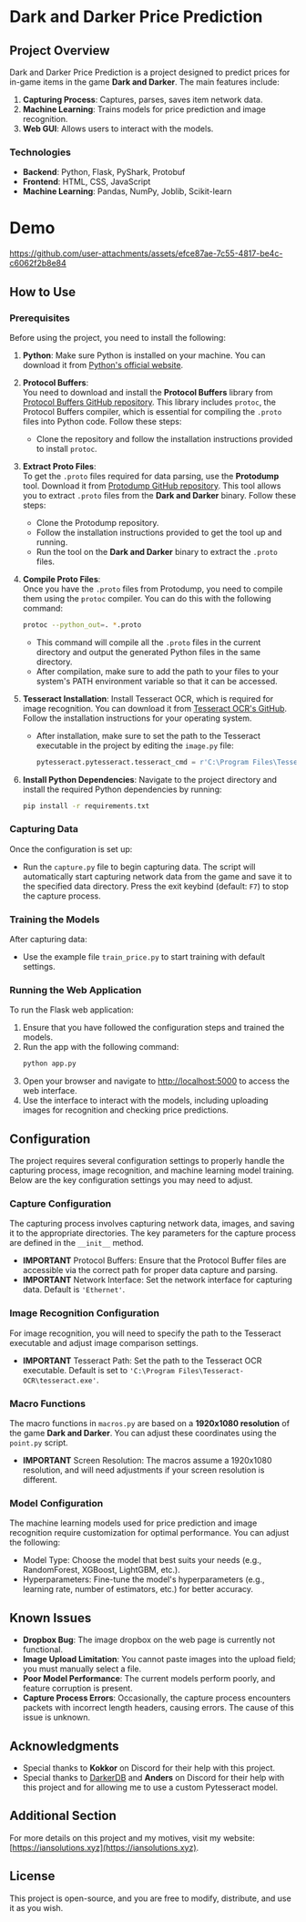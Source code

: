 # Dark and Darker Price Prediction

## Project Overview
Dark and Darker Price Prediction is a project designed to predict prices for in-game items in the game **Dark and Darker**. The main features include:
1. **Capturing Process**: Captures, parses, saves item network data.
2. **Machine Learning**: Trains models for price prediction and image recognition.
3. **Web GUI**: Allows users to interact with the models.

### Technologies
- **Backend**: Python, Flask, PyShark, Protobuf
- **Frontend**: HTML, CSS, JavaScript
- **Machine Learning**: Pandas, NumPy, Joblib, Scikit-learn

# Demo
https://github.com/user-attachments/assets/efce87ae-7c55-4817-be4c-c6062f2b8e84

## How to Use

### Prerequisites
Before using the project, you need to install the following:

1. **Python**: Make sure Python is installed on your machine. You can download it from [Python's official website](https://www.python.org/downloads/).

2. **Protocol Buffers**:  
   You need to download and install the **Protocol Buffers** library from [Protocol Buffers GitHub repository](https://github.com/protocolbuffers/protobuf). This library includes `protoc`, the Protocol Buffers compiler, which is essential for compiling the `.proto` files into Python code. Follow these steps:
   - Clone the repository and follow the installation instructions provided to install `protoc`.
   
3. **Extract Proto Files**:  
   To get the `.proto` files required for data parsing, use the **Protodump** tool. Download it from [Protodump GitHub repository](https://github.com/arkadiyt/protodump). This tool allows you to extract `.proto` files from the **Dark and Darker** binary. Follow these steps:
   - Clone the Protodump repository.
   - Follow the installation instructions provided to get the tool up and running.
   - Run the tool on the **Dark and Darker** binary to extract the `.proto` files.

4. **Compile Proto Files**:  
   Once you have the `.proto` files from Protodump, you need to compile them using the `protoc` compiler. You can do this with the following command:
   ```bash
   protoc --python_out=. *.proto
   ```
   - This command will compile all the `.proto` files in the current directory and output the generated Python files in the same directory.
   - After compilation, make sure to add the path to your files to your system's PATH environment variable so that it can be accessed.  
  
5. **Tesseract Installation**: Install Tesseract OCR, which is required for image recognition. You can download it from [Tesseract OCR's GitHub](https://github.com/tesseract-ocr/tesseract). Follow the installation instructions for your operating system.
   - After installation, make sure to set the path to the Tesseract executable in the project by editing the `image.py` file:
     ```python
     pytesseract.pytesseract.tesseract_cmd = r'C:\Program Files\Tesseract-OCR	esseract.exe'
     ```

6. **Install Python Dependencies**: Navigate to the project directory and install the required Python dependencies by running:
   ```bash
   pip install -r requirements.txt
   ```

### Capturing Data
Once the configuration is set up:
- Run the `capture.py` file to begin capturing data. The script will automatically start capturing network data from the game and save it to the specified data directory. Press the exit keybind (default: `F7`) to stop the capture process.

### Training the Models
After capturing data:
- Use the example file `train_price.py` to start training with default settings.

### Running the Web Application
To run the Flask web application:
1. Ensure that you have followed the configuration steps and trained the models.
2. Run the app with the following command:
   ```bash
   python app.py
   ```
3. Open your browser and navigate to [http://localhost:5000](http://localhost:5000) to access the web interface.
4. Use the interface to interact with the models, including uploading images for recognition and checking price predictions.

## Configuration
The project requires several configuration settings to properly handle the capturing process, image recognition, and machine learning model training. Below are the key configuration settings you may need to adjust.

### Capture Configuration
The capturing process involves capturing network data, images, and saving it to the appropriate directories. The key parameters for the capture process are defined in the `__init__` method.

- **IMPORTANT** Protocol Buffers: Ensure that the Protocol Buffer files are accessible via the correct path for proper data capture and parsing.
- **IMPORTANT** Network Interface: Set the network interface for capturing data. Default is `'Ethernet'`.

### Image Recognition Configuration
For image recognition, you will need to specify the path to the Tesseract executable and adjust image comparison settings.

- **IMPORTANT** Tesseract Path: Set the path to the Tesseract OCR executable. Default is set to `'C:\Program Files\Tesseract-OCR\tesseract.exe'`.

### Macro Functions
The macro functions in `macros.py` are based on a **1920x1080 resolution** of the game **Dark and Darker**. You can adjust these coordinates using the `point.py` script.

- **IMPORTANT** Screen Resolution: The macros assume a 1920x1080 resolution, and will need adjustments if your screen resolution is different.

### Model Configuration
The machine learning models used for price prediction and image recognition require customization for optimal performance. You can adjust the following:
- Model Type: Choose the model that best suits your needs (e.g., RandomForest, XGBoost, LightGBM, etc.).
- Hyperparameters: Fine-tune the model's hyperparameters (e.g., learning rate, number of estimators, etc.) for better accuracy.

## Known Issues
- **Dropbox Bug**: The image dropbox on the web page is currently not functional.
- **Image Upload Limitation**: You cannot paste images into the upload field; you must manually select a file.
- **Poor Model Performance**: The current models perform poorly, and feature corruption is present.
- **Capture Process Errors**: Occasionally, the capture process encounters packets with incorrect length headers, causing errors. The cause of this issue is unknown.

## Acknowledgments
- Special thanks to **Kokkor** on Discord for their help with this project.
- Special thanks to [DarkerDB](https://darkerdb.com/) and **Anders** on Discord for their help with this project and for allowing me to use a custom Pytesseract model.

## Additional Section
For more details on this project and my motives, visit my website: [https://iansolutions.xyz](https://iansolutions.xyz).

## License
This project is open-source, and you are free to modify, distribute, and use it as you wish.



